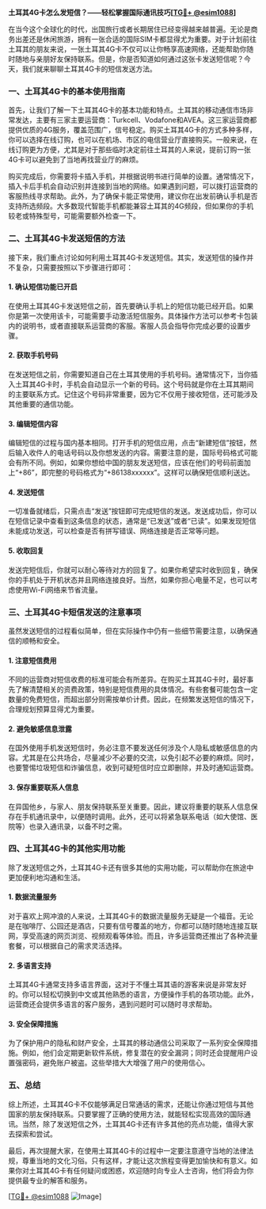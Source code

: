 **土耳其4G卡怎么发短信？——轻松掌握国际通讯技巧[[TG💪+ @esim1088](https://t.me/s/esim1088)]**

在当今这个全球化的时代，出国旅行或者长期居住已经变得越来越普遍。无论是商务出差还是休闲旅游，拥有一张合适的国际SIM卡都显得尤为重要。对于计划前往土耳其的朋友来说，一张土耳其4G卡不仅可以让你畅享高速网络，还能帮助你随时随地与亲朋好友保持联系。但是，你是否知道如何通过这张卡发送短信呢？今天，我们就来聊聊土耳其4G卡的短信发送方法。

### 一、土耳其4G卡的基本使用指南

首先，让我们了解一下土耳其4G卡的基本功能和特点。土耳其的移动通信市场非常发达，主要有三家主要运营商：Turkcell、Vodafone和AVEA。这三家运营商都提供优质的4G服务，覆盖范围广，信号稳定。购买土耳其4G卡的方式多种多样，你可以选择在线订购，也可以在机场、市区的电信营业厅直接购买。一般来说，在线订购更为方便，尤其是对于那些临时决定前往土耳其的人来说，提前订购一张4G卡可以避免到了当地再找营业厅的麻烦。

购买完成后，你需要将卡插入手机，并根据说明书进行简单的设置。通常情况下，插入卡后手机会自动识别并连接到当地的网络。如果遇到问题，可以拨打运营商的客服热线寻求帮助。此外，为了确保卡能正常使用，建议你在出发前确认手机是否支持所选频段。大多数现代智能手机都能兼容土耳其的4G频段，但如果你的手机较老或特殊型号，可能需要额外检查一下。

### 二、土耳其4G卡发送短信的方法

接下来，我们重点讨论如何利用土耳其4G卡发送短信。其实，发送短信的操作并不复杂，只需要按照以下步骤进行即可：

#### 1. 确认短信功能已开启
在使用土耳其4G卡发送短信之前，首先要确认手机上的短信功能已经开启。如果你是第一次使用该卡，可能需要手动激活短信服务。具体操作方法可以参考卡包装内的说明书，或者直接联系运营商的客服。客服人员会指导你完成必要的设置步骤。

#### 2. 获取手机号码
在发送短信之前，你需要知道自己在土耳其使用的手机号码。通常情况下，当你插入土耳其4G卡时，手机会自动显示一个新的号码。这个号码就是你在土耳其期间的主要联系方式。记住这个号码非常重要，因为它不仅用于接收短信，还可能涉及其他重要的通信功能。

#### 3. 编辑短信内容
编辑短信的过程与国内基本相同。打开手机的短信应用，点击“新建短信”按钮，然后输入收件人的电话号码以及你想发送的内容。需要注意的是，国际号码格式可能会有所不同。例如，如果你想给中国的朋友发送短信，应该在他们的号码前面加上“+86”，即完整的号码格式为“+86138xxxxxx”。这样可以确保短信顺利送达。

#### 4. 发送短信
一切准备就绪后，只需点击“发送”按钮即可完成短信的发送。发送成功后，你可以在短信记录中查看到这条信息的状态，通常是“已发送”或者“已读”。如果发现短信未能成功发送，可以检查是否有拼写错误、网络连接是否正常等问题。

#### 5. 收取回复
发送完短信后，你就可以耐心等待对方的回复了。如果你希望实时收到回复，确保你的手机处于开机状态并且网络连接良好。当然，如果你担心电量不足，也可以考虑使用Wi-Fi网络来节省流量。

### 三、土耳其4G卡短信发送的注意事项

虽然发送短信的过程看似简单，但在实际操作中仍有一些细节需要注意，以确保通信的顺畅和安全。

#### 1. 注意短信费用
不同的运营商对短信收费的标准可能会有所差异。在购买土耳其4G卡时，最好事先了解清楚相关的资费政策，特别是短信费用的具体情况。有些套餐可能包含一定数量的免费短信，而超出部分则需按单价计费。因此，在频繁发送短信的情况下，合理规划预算显得尤为重要。

#### 2. 避免敏感信息泄露
在国外使用手机发送短信时，务必注意不要发送任何涉及个人隐私或敏感信息的内容。尤其是在公共场合，尽量减少不必要的交流，以免引起不必要的麻烦。同时，也要警惕垃圾短信和诈骗信息，收到可疑短信时应立即删除，并及时通知运营商。

#### 3. 保存重要联系人信息
在异国他乡，与家人、朋友保持联系至关重要。因此，建议将重要的联系人信息保存在手机通讯录中，以便随时调用。此外，还可以将紧急联系电话（如大使馆、医院等）也录入通讯录，以备不时之需。

### 四、土耳其4G卡的其他实用功能

除了发送短信之外，土耳其4G卡还有很多其他的实用功能，可以帮助你在旅途中更加便利地沟通和生活。

#### 1. 数据流量服务
对于喜欢上网冲浪的人来说，土耳其4G卡的数据流量服务无疑是一个福音。无论是在咖啡厅、公园还是酒店，只要有信号覆盖的地方，你都可以随时随地连接互联网，享受高速的网页浏览、视频观看等体验。而且，许多运营商还推出了各种流量套餐，可以根据自己的需求灵活选择。

#### 2. 多语言支持
土耳其4G卡通常支持多语言界面，这对于不懂土耳其语的游客来说是非常友好的。你可以轻松切换到中文或其他熟悉的语言，方便操作手机的各项功能。此外，运营商还会提供多语言的客户服务，遇到问题时可以随时寻求帮助。

#### 3. 安全保障措施
为了保护用户的隐私和财产安全，土耳其的移动通信公司采取了一系列安全保障措施。例如，他们会定期更新软件系统，修复潜在的安全漏洞；同时还会提醒用户设置强密码，避免账户被盗。这些举措大大增强了用户的使用信心。

### 五、总结

综上所述，土耳其4G卡不仅能够满足日常通话的需求，还能让你通过短信与其他国家的朋友保持联系。只要掌握了正确的使用方法，就能轻松实现高效的国际通讯。当然，除了发送短信之外，土耳其4G卡还有许多其他的亮点功能，值得大家去探索和尝试。

最后，再次提醒大家，在使用土耳其4G卡的过程中一定要注意遵守当地的法律法规，尊重当地的文化习俗。只有这样，才能让这次旅程变得更加愉快和有意义。如果你对土耳其4G卡有任何疑问或困惑，欢迎随时向专业人士咨询，他们将会为你提供最专业的解答和服务。

[[TG💪+ @esim1088](https://t.me/s/esim1088) ![Image](https://i.postimg.cc/4NQfJmqS/Snipaste-2025-05-13-00-14-12.png)]